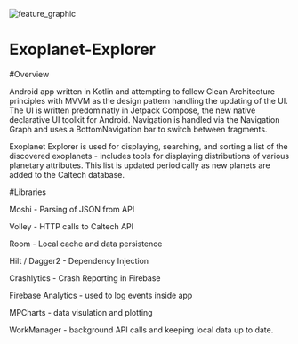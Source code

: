 ![feature_graphic](https://user-images.githubusercontent.com/10122547/139156847-182186d5-b0f2-4449-9e07-3c8faa7c1570.png)
# Exoplanet-Explorer


#Overview 

Android app written in Kotlin and attempting to follow Clean Architecture principles with MVVM as the design pattern handling the updating of the UI. The UI is written predominatly in Jetpack Compose, the new native declarative UI toolkit for Android. Navigation is handled via the Navigation Graph and uses a BottomNavigation bar to switch between fragments. 

Exoplanet Explorer is used for displaying, searching, and sorting a list of the discovered exoplanets - includes tools for displaying distributions of various planetary attributes. This list is updated periodically as new planets are added to the Caltech database. 



#Libraries

Moshi - Parsing of JSON from API

Volley - HTTP calls to Caltech API 

Room - Local cache and data persistence 

Hilt / Dagger2 - Dependency Injection 

Crashlytics - Crash Reporting in Firebase

Firebase Analytics - used to log events inside app

MPCharts - data visulation and plotting 

WorkManager - background API calls and keeping local data up to date. 
